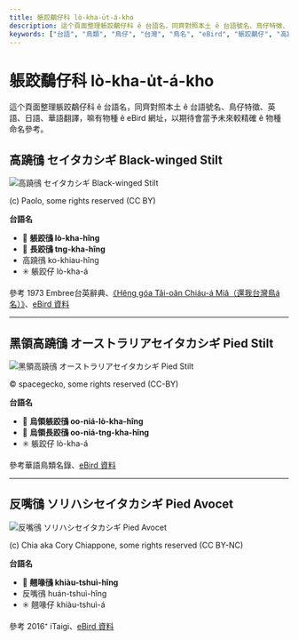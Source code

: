 ```yaml
---
title: 躼跤鷸仔科 lò-kha-u̍t-á-kho
description: 這个頁面整理躼跤鷸仔科 ê 台語名，同齊對照本土 ê 台語號名、鳥仔特徵、英語、日語、華語翻譯，嘛有物種 ê eBird 網址，以期待會當予未來較精確 ê 物種命名參考。
keywords: ["台語", "鳥類", "鳥仔", "台灣", "鳥名", "eBird", "躼跤鷸仔", "高蹺鴴"]
---
```


# 躼跤鷸仔科 lò-kha-u̍t-á-kho

這个頁面整理躼跤鷸仔科 ê 台語名，同齊對照本土 ê 台語號名、鳥仔特徵、英語、日語、華語翻譯，嘛有物種 ê eBird 網址，以期待會當予未來較精確 ê 物種命名參考。

## 高蹺鴴 セイタカシギ Black-winged Stilt

![高蹺鴴 セイタカシギ Black-winged Stilt](https://inaturalist-open-data.s3.amazonaws.com/photos/20455456/medium.jpg)

(c) Paolo, some rights reserved (CC BY)

**台語名**

- 🎯 **躼跤鴴 lò-kha-hîng**
- 🎯 **長跤鴴 tng-kha-hîng**
- 高蹺鴴 ko-khiau-hîng
- ✳️ 躼跤仔 lò-kha-á

參考 1973 Embree台英辭典、[《Hêng góa Tâi-oân Chiáu-á Miâ（還我台灣鳥á名）》](https://siaulahjih.github.io/TaiOanChiauA/)、[eBird 資料](https://ebird.org/species/bkwsti)

---

## 黑領高蹺鴴 オーストラリアセイタカシギ Pied Stilt

![黑領高蹺鴴 オーストラリアセイタカシギ Pied Stilt](https://inaturalist-open-data.s3.amazonaws.com/photos/453916212/medium.jpeg)

© spacegecko, some rights reserved (CC-BY)

**台語名**

- 🎯 **烏領躼跤鴴 oo-niá-lò-kha-hîng**
- 🎯 **烏領長跤鴴 oo-niá-tng-kha-hîng**
- ✳️ 躼跤仔 lò-kha-á

參考華語鳥類名錄、[eBird 資料](https://ebird.org/species/piesti1)

---

## 反嘴鴴 ソリハシセイタカシギ Pied Avocet

![反嘴鴴 ソリハシセイタカシギ Pied Avocet](https://inaturalist-open-data.s3.amazonaws.com/photos/15387682/medium.jpg)

(c) Chia aka Cory Chiappone, some rights reserved (CC BY-NC)

**台語名**

- 🎯 **翹喙鴴 khiàu-tshuì-hîng**
- 反嘴鴴 huán-tshuì-hîng
- ✳️ 翹喙仔 khiàu-tshuì-á

參考 2016⁺ iTaigi、[eBird 資料](https://ebird.org/species/pieavo1)
